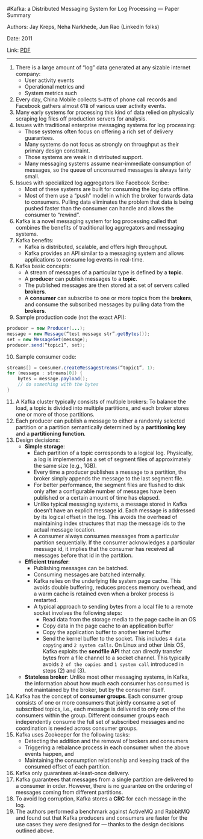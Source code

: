 #Kafka: a Distributed Messaging System for Log Processing — Paper Summary


Authors: Jay Kreps, Neha Narkhede, Jun Rao (LinkedIn folks)

Date: 2011

Link: [PDF](http://notes.stephenholiday.com/Kafka.pdf)

-----

1. There is a large amount of “log” data generated at any sizable internet company:
    * User activity events
    * Operational metrics and
    * System metrics such
2. Every day, China Mobile collects `5–8TB` of phone call records and Facebook gathers almost `6TB` of various user activity events.
3. Many early systems for processing this kind of data relied on physically scraping log files off production servers for analysis.
4. Issues with traditional enterprise messaging systems for log processing:
    * Those systems often focus on offering a rich set of delivery guarantees.
    * Many systems do not focus as strongly on throughput as their primary design constraint.
    * Those systems are weak in distributed support.
    * Many messaging systems assume near-immediate consumption of messages, so the queue of unconsumed messages is always fairly small.
5. Issues with specialized log aggregators like Facebook Scribe:
    * Most of these systems are built for consuming the log data offline.
    * Most of them use a “push” model in which the broker forwards data to consumers. Pulling data eliminates the problem that data is being pushed faster than the consumer can handle and allows the consumer to “rewind”.
6. Kafka is a novel messaging system for log processing called that combines the benefits of traditional log aggregators and messaging systems.
7. Kafka benefits:
    * Kafka is distributed, scalable, and offers high throughput.
    * Kafka provides an API similar to a messaging system and allows applications to consume log events in real-time. 
8. Kafka basic concepts:
    * A stream of messages of a particular type is defined by a **topic**.
    * A **producer** can publish messages to a **topic**.
    * The published messages are then stored at a set of servers called **brokers**.
    * A **consumer** can subscribe to one or more topics from the **brokers**, and consume the subscribed messages by pulling data from the **brokers**.
9. Sample production code (not the exact API):
```java
producer = new Producer(...);
message = new Message(“test message str”.getBytes());
set = new MessageSet(message);
producer.send(“topic1”, set);
```
10. Sample consumer code:
```java
streams[] = Consumer.createMessageStreams(“topic1”, 1);
for (message : streams[0]) {
    bytes = message.payload();
    // do something with the bytes
}
```
11. A Kafka cluster typically consists of multiple brokers: To balance the load, a topic is divided into multiple partitions, and each broker stores one or more of those partitions.
12. Each producer can publish a message to either a randomly selected partition or a partition semantically determined by a **partitioning key** and a **partitioning function**.
13. Design decisions:
    * **Simple storage**:
        * Each partition of a topic corresponds to a logical log. Physically, a log is implemented as a set of segment files of approximately the same size (e.g., 1GB).
        * Every time a producer publishes a message to a partition, the broker simply appends the message to the last segment file.
        * For better performance, the segment files are flushed to disk only after a configurable number of messages have been published or a certain amount of time has elapsed.
        * Unlike typical messaging systems, a message stored in Kafka doesn’t have an explicit message id. Each message is addressed by its logical offset in the log. This avoids the overhead of maintaining index structures that map the message ids to the actual message location.
        * A consumer always consumes messages from a particular partition sequentially. If the consumer acknowledges a particular message id, it implies that the consumer has received all messages before that id in the partition.
    * **Efficient transfer**:
        * Publishing messages can be batched.
        * Consuming messages are batched internally.
        * Kafka relies on the underlying file system page cache. This avoids double buffering, reduces process memory overhead, and a warm cache is retained even when a broker process is restarted.
        * A typical approach to sending bytes from a local file to a remote socket involves the following steps:
            * Read data from the storage media to the page cache in an OS
            * Copy data in the page cache to an application buffer
            * Copy the application buffer to another kernel buffer
            * Send the kernel buffer to the socket.
        This includes `4 data copying` and `2 system calls`. On Linux and other Unix OS, Kafka exploits the **sendfile API** that can directly transfer bytes from a file channel to a socket channel. This typically avoids `2 of the copies `and `1 system call` introduced in steps (2) and (3).
    * **Stateless broker**: Unlike most other messaging systems, in Kafka, the information about how much each consumer has consumed is not maintained by the broker, but by the consumer itself.
13. Kafka has the concept of **consumer groups**. Each consumer group consists of one or more consumers that jointly consume a set of subscribed topics, i.e., each message is delivered to only one of the consumers within the group. Different consumer groups each independently consume the full set of subscribed messages and no coordination is needed across consumer groups.
14. Kafka uses Zookeeper for the following tasks:
    * Detecting the addition and the removal of brokers and consumers
    * Triggering a rebalance process in each consumer when the above events happen, and
    * Maintaining the consumption relationship and keeping track of the consumed offset of each partition.
15. Kafka only guarantees at-least-once delivery.
16. Kafka guarantees that messages from a single partition are delivered to a consumer in order. However, there is no guarantee on the ordering of messages coming from different partitions.
17. To avoid log corruption, Kafka stores a **CRC** for each message in the log.
18. The authors performed a benchmark against ActiveMQ and RabbitMQ and found out that Kafka producers and consumers are faster for the use cases they were designed for — thanks to the design decisions outlined above.